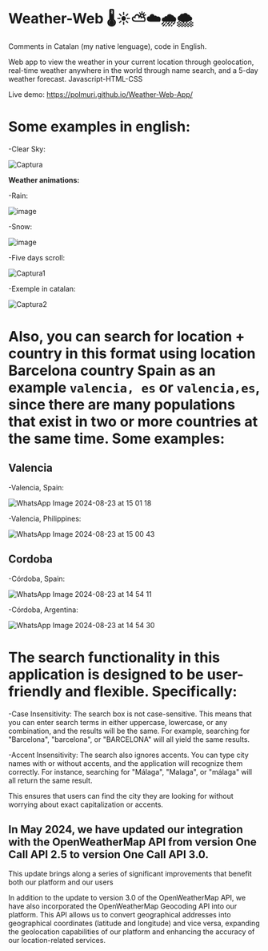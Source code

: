 # Weather-Web 🌡️☀️⛅☁️🌧️🌨️
Comments in Catalan (my native lenguage), code in English.

Web app to view the weather in your current location through geolocation, real-time weather anywhere in the world through name search, and a 5-day weather forecast. Javascript-HTML-CSS

Live demo: https://polmuri.github.io/Weather-Web-App/

# Some examples in english:

  -Clear Sky:
  
  ![Captura](https://github.com/user-attachments/assets/e8d7db6d-3ca5-4a64-b315-502ced7b631f)

  **Weather animations:**

  -Rain:
  
![image](https://github.com/PolMuri/Weather-WebApp/assets/109922379/c5ca7114-80b9-43f0-93c4-ce60002e1d53)

  -Snow:
  
  ![image](https://github.com/PolMuri/Weather-WebApp/assets/109922379/51cd0b0d-a6d2-4efa-9269-79b85af6988a)

  -Five days scroll:
  
  ![Captura1](https://github.com/user-attachments/assets/6fc00a47-2981-4b67-b146-688c68289ea1)

  -Exemple in catalan:

  ![Captura2](https://github.com/user-attachments/assets/6323f288-9b60-4e6e-8359-25439a09d14c)


# Also, you can search for location + country in this format using location Barcelona country ​​Spain as an example ``valencia, es`` or ``valencia,es``, since there are many populations that exist in two or more countries at the same time. Some examples:

## Valencia

-Valencia, Spain:

![WhatsApp Image 2024-08-23 at 15 01 18](https://github.com/user-attachments/assets/d9bbe775-cd02-494a-adfb-46112a8a1033)

-Valencia, Philippines:

![WhatsApp Image 2024-08-23 at 15 00 43](https://github.com/user-attachments/assets/dc1211f7-9ad1-46fd-bbab-07cec86a457d)

## Cordoba

-Córdoba, Spain:

![WhatsApp Image 2024-08-23 at 14 54 11](https://github.com/user-attachments/assets/69f03a01-4722-4df9-a3be-bbc7272f1681)

-Córdoba, Argentina:

![WhatsApp Image 2024-08-23 at 14 54 30](https://github.com/user-attachments/assets/631fa367-c7a3-4992-acf3-bfa275b0a30a)

# The search functionality in this application is designed to be user-friendly and flexible. Specifically:

-Case Insensitivity: The search box is not case-sensitive. This means that you can enter search terms in either uppercase, lowercase, or any combination, and the results will be the same. For example, searching for "Barcelona", "barcelona", or "BARCELONA" will all yield the same results.

-Accent Insensitivity: The search also ignores accents. You can type city names with or without accents, and the application will recognize them correctly. For instance, searching for "Málaga", "Malaga", or "málaga" will all return the same result.

This ensures that users can find the city they are looking for without worrying about exact capitalization or accents.

## In May 2024, we have updated our integration with the OpenWeatherMap API from version One Call API 2.5 to version One Call API 3.0.

This update brings along a series of significant improvements that benefit both our platform and our users

In addition to the update to version 3.0 of the OpenWeatherMap API, we have also incorporated the OpenWeatherMap Geocoding API into our platform. This API allows us to convert geographical addresses into geographical coordinates (latitude and longitude) and vice versa, expanding the geolocation capabilities of our platform and enhancing the accuracy of our location-related services.




  


